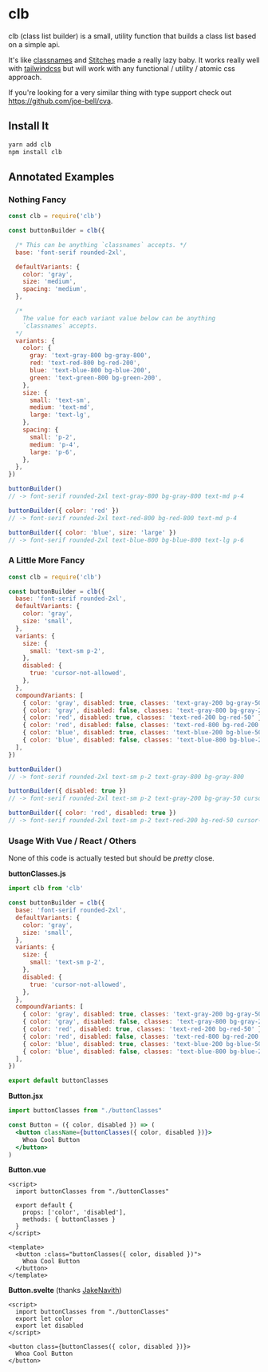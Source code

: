 # clb

clb (class list builder) is a small, utility function that builds a class list based on a simple api.

It's like [classnames](https://github.com/JedWatson/classnames) and [Stitches](https://stitches.dev/) made a really lazy baby. It works really well with [tailwindcss](https://tailwindcss.com/) but will work with any functional / utility / atomic css approach.

If you're looking for a very similar thing with type support check out https://github.com/joe-bell/cva.

## Install It

```bash
yarn add clb
npm install clb
```

## Annotated Examples

### Nothing Fancy

```js
const clb = require('clb')

const buttonBuilder = clb({

  /* This can be anything `classnames` accepts. */
  base: 'font-serif rounded-2xl',

  defaultVariants: {
    color: 'gray',
    size: 'medium',
    spacing: 'medium',
  },

  /*
    The value for each variant value below can be anything
    `classnames` accepts.
  */
  variants: {
    color: {
      gray: 'text-gray-800 bg-gray-800',
      red: 'text-red-800 bg-red-200',
      blue: 'text-blue-800 bg-blue-200',
      green: 'text-green-800 bg-green-200',
    },
    size: {
      small: 'text-sm',
      medium: 'text-md',
      large: 'text-lg',
    },
    spacing: {
      small: 'p-2',
      medium: 'p-4',
      large: 'p-6',
    },
  },
})

buttonBuilder()
// -> font-serif rounded-2xl text-gray-800 bg-gray-800 text-md p-4

buttonBuilder({ color: 'red' })
// -> font-serif rounded-2xl text-red-800 bg-red-800 text-md p-4

buttonBuilder({ color: 'blue', size: 'large' })
// -> font-serif rounded-2xl text-blue-800 bg-blue-800 text-lg p-6
```

### A Little More Fancy

```js
const clb = require('clb')

const buttonBuilder = clb({
  base: 'font-serif rounded-2xl',
  defaultVariants: {
    color: 'gray',
    size: 'small',
  },
  variants: {
    size: {
      small: 'text-sm p-2',
    },
    disabled: {
      true: 'cursor-not-allowed',
    },
  },
  compoundVariants: [
    { color: 'gray', disabled: true, classes: 'text-gray-200 bg-gray-50' },
    { color: 'gray', disabled: false, classes: 'text-gray-800 bg-gray-200' },
    { color: 'red', disabled: true, classes: 'text-red-200 bg-red-50' },
    { color: 'red', disabled: false, classes: 'text-red-800 bg-red-200' },
    { color: 'blue', disabled: true, classes: 'text-blue-200 bg-blue-50' },
    { color: 'blue', disabled: false, classes: 'text-blue-800 bg-blue-200' },
  ],
})

buttonBuilder()
// -> font-serif rounded-2xl text-sm p-2 text-gray-800 bg-gray-800

buttonBuilder({ disabled: true })
// -> font-serif rounded-2xl text-sm p-2 text-gray-200 bg-gray-50 cursor-not-allowed

buttonBuilder({ color: 'red', disabled: true })
// -> font-serif rounded-2xl text-sm p-2 text-red-200 bg-red-50 cursor-not-allowed
```

### Usage With Vue / React / Others

None of this code is actually tested but should be *pretty* close.

**buttonClasses.js**
```js
import clb from 'clb'

const buttonBuilder = clb({
  base: 'font-serif rounded-2xl',
  defaultVariants: {
    color: 'gray',
    size: 'small',
  },
  variants: {
    size: {
      small: 'text-sm p-2',
    },
    disabled: {
      true: 'cursor-not-allowed',
    },
  },
  compoundVariants: [
    { color: 'gray', disabled: true, classes: 'text-gray-200 bg-gray-50' },
    { color: 'gray', disabled: false, classes: 'text-gray-800 bg-gray-200' },
    { color: 'red', disabled: true, classes: 'text-red-200 bg-red-50' },
    { color: 'red', disabled: false, classes: 'text-red-800 bg-red-200' },
    { color: 'blue', disabled: true, classes: 'text-blue-200 bg-blue-50' },
    { color: 'blue', disabled: false, classes: 'text-blue-800 bg-blue-200' },
  ],
})

export default buttonClasses
```

**Button.jsx**
```jsx
import buttonClasses from "./buttonClasses"

const Button = ({ color, disabled }) => (
  <button className={buttonClasses({ color, disabled })}>
    Whoa Cool Button
  </button>
)
```

**Button.vue**
```vue
<script>
  import buttonClasses from "./buttonClasses"

  export default {
    props: ['color', 'disabled'],
    methods: { buttonClasses }
  }
</script>

<template>
  <button :class="buttonClasses({ color, disabled })">
    Whoa Cool Button
  </button>
</template>
```

**Button.svelte** (thanks [JakeNavith](https://github.com/JakeNavith))
```svelte
<script>
  import buttonClasses from "./buttonClasses"
  export let color
  export let disabled
</script>

<button class={buttonClasses({ color, disabled })}>
  Whoa Cool Button
</button>
```

